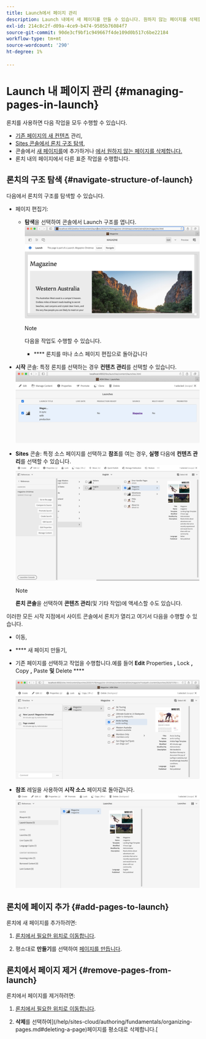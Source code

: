 ```yaml
---
title: Launch에서 페이지 관리
description: Launch 내에서 새 페이지를 만들 수 있습니다. 원하지 않는 페이지를 삭제할 수도 있습니다.
exl-id: 214c8c2f-d09a-4ce9-b474-9505b76084f7
source-git-commit: 90de3cf9bf1c949667f4de109d0b517c6be22184
workflow-type: tm+mt
source-wordcount: '290'
ht-degree: 1%

---
```


# Launch 내 페이지 관리 {#managing-pages-in-launch}

론치를 사용하면 다음 작업을 모두 수행할 수 있습니다.

* [기존 페이지의 새 컨텐츠](/help/sites-cloud/authoring/launches/editing.md) 관리,
* [Sites 콘솔에서 론치 구조 탐색](#navigate-structure-of-launch),
* 콘솔에서 [새 페이지를](#add-pages-to-launch)에 추가하거나 [에서 원하지 않는 페이지를 삭제합니다.](#remove-pages-from-launch)
* 론치 내의 페이지에서 다른 표준 작업을 수행합니다.

## 론치의 구조 탐색 {#navigate-structure-of-launch}

다음에서 론치의 구조를 탐색할 수 있습니다.

* 페이지 편집기:

   * **탐색**을 선택하여 콘솔에서 Launch 구조를 엽니다.
      ![페이지 편집기에서 시작 탐색](/help/sites-cloud/authoring/assets/launches-navigate-page-editor.png)

      >[!NOTE]
      >
      >다음을 작업도 수행할 수 있습니다.
      >
      >* **** 론치를 떠나 소스 페이지 편집으로 돌아갑니다


* **시작** 콘솔:
특정 론치를 선택하는 경우 **컨텐츠 관리**를 선택할 수 있습니다.
   ![Launch 콘솔 - 컨텐츠 관리](/help/sites-cloud/authoring/assets/launches-navigate-launches-console.png)

* **Sites** 콘솔:
특정 소스 페이지를 선택하고 **참조**&#x200B;를 여는 경우, **실행** 다음에 **컨텐츠 관리**를 선택할 수 있습니다.
   ![Launch 콘솔 - 컨텐츠 관리](/help/sites-cloud/authoring/assets/launches-navigate-sites-console.png)

   >[!NOTE]
   >
   >**론치 콘솔**&#x200B;을 선택하여 **콘텐츠 관리**(및 기타 작업)에 액세스할 수도 있습니다.

이러한 모든 시작 지점에서 사이트 콘솔에서 론치가 열리고 여기서 다음을 수행할 수 있습니다.

* 이동,
* **** 새 페이지 만들기,
* 기존 페이지를 선택하고 작업을 수행합니다.예를 들어 **Edit** Properties **,** Lock **,** Copy **,** Paste **및** Delete ****

   ![콘텐츠 관리에서 Sites Console에서 론치 탐색](/help/sites-cloud/authoring/assets/launches-navigate-manage-content.png)
* **참조** 레일을 사용하여 **시작 소스** 페이지로 돌아갑니다.
   ![Sites 콘솔 - 시작 소스](/help/sites-cloud/authoring/assets/launches-navigate-launch-source.png)

## 론치에 페이지 추가 {#add-pages-to-launch}

론치에 새 페이지를 추가하려면:

1. [론치에서 필요한 위치로 이동합니다](#navigate-structure-of-launch).

1. 평소대로 **만들기**&#x200B;를 선택하여 [페이지를 만듭니다](/help/sites-cloud/authoring/fundamentals/organizing-pages.md#creating-a-new-page).

## 론치에서 페이지 제거 {#remove-pages-from-launch}

론치에서 페이지를 제거하려면:

1. [론치에서 필요한 위치로 이동합니다](#navigate-structure-of-launch).

1. **삭제**&#x200B;를 선택하여](/help/sites-cloud/authoring/fundamentals/organizing-pages.md#deleting-a-page)페이지를 평소대로 삭제합니다.[
